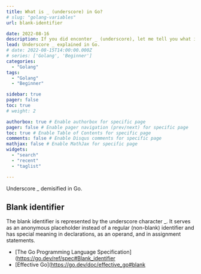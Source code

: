 ```yaml
---
title: What is _ (underscore) in Go?
# slug: "golang-variables"
url: blank-identifier

date: 2022-08-16
description: If you did enconter _ (underscore), let me tell you what is it
lead: Underscore _ explained in Go.
# date: 2022-08-15T14:00:00.000Z
# series: ['Golang', 'Beginner']
categories:
  - "Golang"
tags:
  - "Golang"
  - "Beginner"

sidebar: true
pager: false
toc: true
# weight: 2

authorbox: true # Enable authorbox for specific page
pager: false # Enable pager navigation (prev/next) for specific page
toc: true # Enable Table of Contents for specific page
comments: false # Enable Disqus comments for specific page
mathjax: false # Enable MathJax for specific page
widgets:
  - "search"
  - "recent"
  - "taglist"

---
```



Underscore _ demisified in Go.

<!--more-->

## Blank identifier

The blank identifier is represented by the underscore character _. It serves as an anonymous placeholder instead of a regular (non-blank) identifier and has special meaning in declarations, as an operand, and in assignment statements.
- [The Go Programming Language Specification](https://go.dev/ref/spec#Blank_identifier
- [Effective Go](https://go.dev/doc/effective_go#blank
